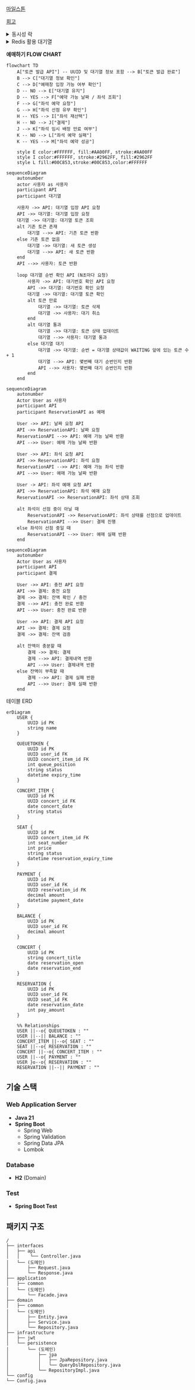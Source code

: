 [마일스톤](https://github.com/users/jjuya21/projects/2)

[회고](https://www.notion.so/STEP-10-1293baa346948054a5e4da68cb65eb3f)

<details>
  <summary>동시성 락</summary>

  <details>
    <summary>좌석 점유</summary>

  ```
  시나리오: 동일한 좌석에 대해 다수의 예약 요청이 동시에 발생한다.
  
  문제: 실제 좌석에 대한 예매는 하나만 존재해야하지만 여러 개가 존재할 수 있다.
  
  발생 가능성: 높음
  
  재시도 필요 유무: 무
  
  해결: 좌석점유에서 분산락을 이용해 한 좌석에 대해 최초 좌석 예매 요청 이후 모두 throw 한다.
  
  이유: 현재 로직은 좌석 점유 후 예약 인원 변경이 되고 있습니다.
  좌석 점유에 분산락을 적용하여 요청 좌석이 EMPTY 상태 이외에는 전부 throw 시키게 되면
  동시성 제어가 된다고 판단했습니다.
  부하 측면에서는 재시도가 없다는점, 그리고 최초 좌석 점유 경쟁 이후에 모든 요청은 
  예약가능 좌석 조회 READ에서 예약 불가 좌석으로 노출될 것이기 떄문에
  좌석별 최초 점유 경쟁 이후엔 부하가 크지 않을 것이라 생각 했습니다.
  ```

| 스레드 수            | 낙관적 락 | 비관적 락 | redis 분삭락 |
|------------------|-------|-------|-----------|
| 스레드 1000개시 수행 속도 | 1.2s  | 1.1s  | 4.1s      |

  </details>

  <details>
    <summary>충전 / 결제</summary>

  ```
  시나리오: 동일한 잔액에 대해 다수의 결제 / 충전 요청이 동시에 발생한다.
  
  문제: 실제 잔액에 대한 요청은 차례대로 진행이되어야 한지만 동시에 요청이 들어와
       올바르지 못한 결과가 나온다.
  
  발생 가능성: 낮음
  
  재시도 필요 유무: 무
  
  해결: 잔액에서 낙관락을 이용해 최초 요청 이후 모두 throw 한다.
  
  이유: 발생 가능성이 많지 않고 동시에 들어온 중복 요청 발생 시 의도하지 않은 결제나 충전이 발생하면 안된다고 판단했습니다.
  
  ** 만약 충전에 대한 중복 요청은 처리되어야 한다면 충전 요청은 분산락으로 구현할 것 같습니다.
  ```

- 충전

| 스레드 수            | 낙관적 락 | 비관적 락 | redis 분삭락 |
|------------------|-------|-------|-----------|
| 스레드 1000개시 수행 속도 | 1.2s  | 2.3s  | 4.0s      |

- 결제

| 스레드 수            | 낙관적 락 | 비관적 락 | redis 분삭락 |
|------------------|-------|-------|-----------| 
| 스레드 1000개시 수행 속도 | 1.2s  | 2.4s  | 4.1s      |

  </details>
분산 환경에서는 분산락의 성능이 더 좋아질 거라 생각한다.
</details>

<details>
  <summary>Redis 활용 대기열</summary>

- Redis를 선택한 이유

    - 고성능 / 빠른 속도

      대기열 로직은 실시간 처리가 중요하기 때문에, 기존 DB 조회 방식보다 Redis를 활용하여 더 빠른 속도를 확보할 필요가 있었습니다.

    - TTL 기반 캐싱 전략

      Redis의 TTL 기능을 통해 대기열 토큰을 자동으로 만료 및 삭제할 수 있어 데이터의 유효 기간을 효율적으로 관리할 수 있습니다. DB와는 달리 만료된 데이터를 별도로 삭제하는 관리 작업이 필요
      없으며, 이를 통해 불필요한 스케줄링 로직을 제외할 수 있었습니다.

- Redis사용의 장점

  토큰은 영구 저장이 필요하지 않은 데이터이므로 영속성이 요구되지 않습니다. Redis를 사용해 기존 DB에 저장할 때보다 훨씬 효율적으로 토큰을 관리할 수 있습니다.

- 대기열 변화

    - 기존 대기열 (은행창구 방식)

      | 단계                       | 설명                                                                                     |
                        |----------------------------|------------------------------------------------------------------------------------------|
      | 1. 토큰 생성               | 새로운 토큰을 생성                                               |
      | 2. 대기 상태 추가        | 토큰에 **대기 상태**, **만료 시간** 부여                                            |
      | 3. 대기 순번 추가          | 대기열에서 가장 큰 대기 순번을 조회 후 **대기 순번**을 부여                                          |
      | 4. DB에 토큰 저장          | **토큰 / 상태 / 순번** 을 저장
      | 5. n초마다 통과 토큰 확인   | 주기적으로, n초마다 **통과된 토큰 수**가 m개 이하인지 확인                               |
      | 6. 통과 여부 결정          | 통과된 토큰이 m개 이하일 경우, 대기열에서 **가장 높은 대기 순번** 이후의 토큰을 **통과 상태**로 변경 |

    - 현재 대기열 (놀이공원 방식)

      | 단계                       | 설명                                                                                     |
                        |----------------------------|------------------------------------------------------------------------------------------|
      | 1. 토큰 생성               | 새로운 토큰을 생성                                             |
      | 2. 대기열에 추가        | 토큰을 대기열에 추가 (생성 시간으로 **sorted set**에 추가)                                            |
      | 3. n초마다 토큰 통과   | 주기적으로, n초마다 대기열에서 m개 씩 **POP** 후 토큰을 키로 통과 토큰 저장                               |
      | 4. 만료 시간 추가          | 토큰에 만료시간 부여 |

  -토큰 만료 시간 확인 스케줄러를 Redis의 TTL로 구현하여 로직 생략

  -기존 대기열 동작의 많은 DB조회로 인한 성능 저하를 Redis사용과 놀이공원 방식으로 바꾸며 조회 생략

    - 기존 대기 순번 생성

      대기 토큰 조회 -> 없다면 1을 부여 / 존재한다면 대기 토큰들의 대기 순번 중 가장 높은 수 + 1 부여

    - 현재 대기 순번 생성

      대기열 삽입 시간을 기준으로 정렬되어 순서대로 삽입

</details>

**예매하기 FLOW CHART**

```mermaid
flowchart TD
    A["토큰 발급 API"] -- UUID 및 대기열 정보 포함 --> B["토큰 발급 완료"]
    B --> C["대기열 정보 확인"]
    C --> D["예매창 입장 가능 여부 확인"]
    D -- NO --> E["대기열 유지"]
    D -- YES --> F["예약 가능 날짜 / 좌석 조회"]
    F --> G["좌석 예약 요청"]
    G --> H["좌석 선점 유무 확인"]
    H -- YES --> I["좌석 재선택"]
    H -- NO --> J["결제"]
    J --> K["좌석 임시 배정 만료 여부"]
    K -- NO --> L["좌석 예약 실패"]
    K -- YES --> M["좌석 예약 성공"]

    style E color:#FFFFFF, fill:#AA00FF, stroke:#AA00FF
    style I color:#FFFFFF, stroke:#2962FF, fill:#2962FF
    style L fill:#00C853,stroke:#00C853,color:#FFFFFF
```

```mermaid
sequenceDiagram
    autonumber
    actor 사용자 as 사용자
    participant API
    participant 대기열

    사용자 ->> API: 대기열 입장 API 요청
    API ->> 대기열: 대기열 입장 요청
    대기열 ->> 대기열: 대기열 토큰 조회
    alt 기존 토큰 존재
        대기열 -->> API: 기존 토큰 반환
    else 기존 토큰 없음
        대기열 ->> 대기열: 새 토큰 생성
        대기열 -->> API: 새 토큰 반환
    end
    API -->> 사용자: 토큰 반환

    loop 대기열 순번 확인 API (N초마다 요청)
        사용자 ->> API: 대기번호 확인 API 요청
        API ->> 대기열: 대기번호 확인 요청
        대기열 ->> 대기열: 대기열 토큰 확인
        alt 토큰 만료
            대기열 ->> 대기열: 토큰 삭제
            대기열 ->> 사용자: 대기 취소
        end
        alt 대기열 통과
            대기열 ->> 대기열: 토큰 상태 업데이트
            대기열 -->> 사용자: 대기열 통과
        else 대기열 대기
            대기열 ->> 대기열: 순번 = 대기열 상태값이 WAITING 앞에 있는 토큰 수 + 1
            대기열 -->> API: 몇번째 대기 순번인지 반환
            API -->> 사용자: 몇번째 대기 순번인지 반환
        end
    end
```

```mermaid
sequenceDiagram
    autonumber
    Actor User as 사용자
    participant API
    participant ReservationAPI as 예매

    User ->> API: 날짜 요청 API
    API ->> ReservationAPI: 날짜 요청
    ReservationAPI -->> API: 예매 가능 날짜 반환
    API -->> User: 예매 가능 날짜 반환

    User ->> API: 좌석 요청 API
    API ->> ReservationAPI: 좌석 요청
    ReservationAPI -->> API: 예매 가능 좌석 반환
    API -->> User: 예매 가능 날짜 반환

    User -> API: 좌석 예매 요청 API
    API ->> ReservationAPI: 좌석 예매 요청
    ReservationAPI ->> ReservationAPI: 좌석 상태 조회

    alt 좌석이 선점 중이 아닐 때
        ReservationAPI ->> ReservationAPI: 좌석 상태를 선점으로 업데이트
        ReservationAPI -->> User: 결제 진행
    else 좌석이 선점 중일 때
        ReservationAPI -->> User: 예매 실패 반환
    end
```

```mermaid
sequenceDiagram
    autonumber
    Actor User as 사용자
    participant API
    participant 결제

    User ->> API: 충전 API 요청
    API ->> 결제: 충전 요청
    결제 ->> 결제: 잔액 확인 / 충전
    결제 -->> API: 충전 완료 반환
    API -->> User: 충전 완료 반환

    User ->> API: 결제 API 요청
    API ->> 결제: 결제 요청
    결제 ->> 결제: 잔액 검증

    alt 잔액이 충분할 때
        결제 ->> 결제: 결제
        결제 -->> API: 결제내역 반환
        API -->> User: 결제내역 반환
    else 잔액이 부족할 때
        결제 -->> API: 결제 실패 반환
        API -->> User: 결제 실패 반환
    end
```

테이블 ERD

```mermaid
erDiagram
    USER {
        UUID id PK
        string name
    }

    QUEUETOKEN {
        UUID id PK
        UUID user_id FK
        UUID concert_item_id FK
        int queue_position
        string status
        datetime expiry_time
    }

    CONCERT_ITEM {
        UUID id PK
        UUID concert_id FK
        date concert_date
        string status
    }

    SEAT {
        UUID id PK
        UUID concert_item_id FK
        int seat_number
        int price
        string status
        datetime reservation_expiry_time
    }

    PAYMENT {
        UUID id PK
        UUID user_id FK
        UUID reservation_id FK
        decimal amount
        datetime payment_date
    }

    BALANCE {
        UUID id PK
        UUID user_id FK
        decimal amount
    }

    CONCERT {
        UUID id PK
        string concert_title
        date reservation_open
        date reservation_end
    }

    RESERVATION {
        UUID id PK
        UUID user_id FK
        UUID seat_id FK
        date reservation_date
        int pay_amount
    }

    %% Relationships
    USER ||--o{ QUEUETOKEN : ""
    USER ||--|| BALANCE : ""
    CONCERT_ITEM ||--o{ SEAT : ""
    SEAT ||--o{ RESERVATION : ""
    CONCERT ||--o{ CONCERT_ITEM : ""
    USER ||--o{ PAYMENT : ""
    USER }o--o{ RESERVATION : ""
    RESERVATION ||--|| PAYMENT : ""
```

## 기술 스택

### Web Application Server

- **Java 21**
- **Spring Boot**
    - Spring Web
    - Spring Validation
    - Spring Data JPA
    - Lombok

### Database

- **H2** (Domain)

### Test

- **Spring Boot Test**

## 패키지 구조

```
/
├── interfaces
│   ├── api
│   │    └── Controller.java
│   └── (도메인)
│       ├── Request.java
│       └── Response.java
├── application
│   ├── common
│   └── (도메인)
│       └── Facade.java
├── domain
│   ├── common
│   └── (도메인)
│       ├── Entity.java
│       ├── Service.java
│       └── Repository.java
├── infrastructure
│   ├── jwt
│   └── persistence
│       └── (도메인)
│           ├── jpa
│           │   ├── JpaRepository.java
│           │   └── QueryDslRepository.java
│           └── RepositoryImpl.java
└── config
└── Config.java
```
